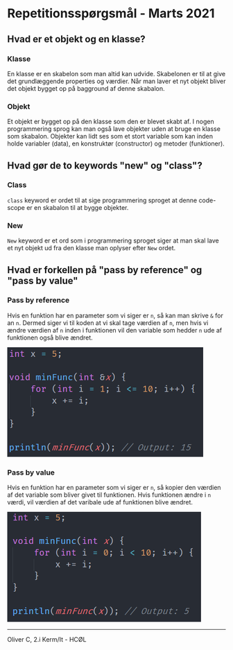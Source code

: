 # Repetitionsspørgsmål - Marts 2021
## Hvad er et objekt og en klasse?
### Klasse
En klasse er en skabelon som man altid kan udvide. Skabelonen er til at give det grundlæggende properties og værdier. Når man laver et nyt objekt bliver det objekt bygget op på bagground af denne skabalon.

### Objekt
Et objekt er bygget op på den klasse som den er blevet skabt af. I nogen programmering sprog kan man også lave objekter uden at bruge en klasse som skabalon. Objekter kan lidt ses som et stort variable som kan inden holde variabler (data), en konstruktør (constructor) og metoder (funktioner).

## Hvad gør de to keywords "new" og "class"?
### Class
`class` keyword er ordet til at sige programmering sproget at denne code-scope er en skabalon til at bygge objekter.

### New
`New` keyword er et ord som i programmering sproget siger at man skal lave et nyt objekt ud fra den klasse man oplyser efter `New` ordet. 

## Hvad er forkellen på "pass by reference" og "pass by value"
### Pass by reference
Hvis en funktion har en parameter som vi siger er `n`, så kan man skrive `&` for an `n`. Dermed siger vi til koden at vi skal tage værdien af `n`, men hvis vi ændre værdien af `n` inden i funktionen vil den variable som hedder `n` ude af funktionen også blive ændret.

![alt text](https://raw.githubusercontent.com/orc13a/2i-programming/repetitionssp%C3%B8rgsm%C3%A5l-marts-2021/byRef.PNG "Kode eksemple af 'pass by reference'")

### Pass by value
Hvis en funktion har en parameter som vi siger er `n`, så kopier den værdien af det variable som bliver givet til funktionen. Hvis funktionen ændre i `n` værdi, vil værdien af det varibale ude af funktionen blive ændret.

![alt text](https://raw.githubusercontent.com/orc13a/2i-programming/repetitionssp%C3%B8rgsm%C3%A5l-marts-2021/byValue.PNG "Kode eksemple af 'pass by value'")

---
Oliver C, 2.i Kerm/It - HCØL